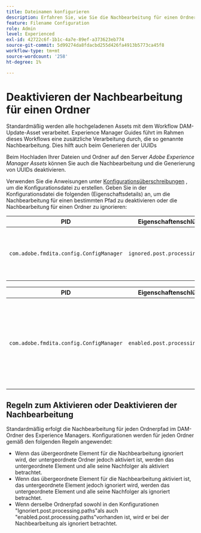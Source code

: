 ```yaml
---
title: Dateinamen konfigurieren
description: Erfahren Sie, wie Sie die Nachbearbeitung für einen Ordner deaktivieren, der in Adobe Experience Manager Assets hochgeladen wurde.
feature: Filename Configuration
role: Admin
level: Experienced
exl-id: 42722c6f-1b1c-4a7e-89ef-a373623eb774
source-git-commit: 5d99274da8fdacbd255d426fa4913b5773ca45f8
workflow-type: tm+mt
source-wordcount: '258'
ht-degree: 1%

---
```


# Deaktivieren der Nachbearbeitung für einen Ordner

Standardmäßig werden alle hochgeladenen Assets mit dem Workflow DAM-Update-Asset verarbeitet. Experience Manager Guides führt im Rahmen dieses Workflows eine zusätzliche Verarbeitung durch, die so genannte Nachbearbeitung. Dies hilft auch beim Generieren der UUIDs

Beim Hochladen Ihrer Dateien und Ordner auf den Server *Adobe Experience Manager Assets* können Sie auch die Nachbearbeitung und die Generierung von UUIDs deaktivieren.


Verwenden Sie die Anweisungen unter [Konfigurationsüberschreibungen](download-install-additional-config-override.md#) , um die Konfigurationsdatei zu erstellen. Geben Sie in der Konfigurationsdatei die folgenden (Eigenschaftsdetails) an, um die Nachbearbeitung für einen bestimmten Pfad zu deaktivieren oder die Nachbearbeitung für einen Ordner zu ignorieren:

| PID | Eigenschaftenschlüssel | Eigenschaftswert |
|---|------------|--------------|
| `com.adobe.fmdita.config.ConfigManager` | `ignored.post.processing.paths` | Zeichenfolgenwert zum Festlegen beliebiger standardmäßiger NODE_OPTIONS (mehrwertige Eigenschaft, Zeichenfolgen mit Pfad, in dem am Ende `/` fehlt) <br> **Standardwert**: `/content/dam/projects/translation_output` |


| PID | Eigenschaftenschlüssel | Eigenschaftswert |
|---|------------|--------------|
| `com.adobe.fmdita.config.ConfigManager` | `enabled.post.processing.paths` | Zeichenfolgenwert zum Festlegen beliebiger standardmäßiger NODE_OPTIONS (mehrwertige Eigenschaft, Zeichenfolgen mit Pfad, in dem am Ende `/` fehlt) <br> **Standardwert**: `/content/dam` |


## Regeln zum Aktivieren oder Deaktivieren der Nachbearbeitung

Standardmäßig erfolgt die Nachbearbeitung für jeden Ordnerpfad im DAM-Ordner des Experience Managers. Konfigurationen werden für jeden Ordner gemäß den folgenden Regeln angewendet:

* Wenn das übergeordnete Element für die Nachbearbeitung ignoriert wird, der untergeordnete Ordner jedoch aktiviert ist, werden das untergeordnete Element und alle seine Nachfolger als aktiviert betrachtet.
* Wenn das übergeordnete Element für die Nachbearbeitung aktiviert ist, das untergeordnete Element jedoch ignoriert wird, werden das untergeordnete Element und alle seine Nachfolger als ignoriert betrachtet.
* Wenn derselbe Ordnerpfad sowohl in den Konfigurationen &quot;Ignoriert.post.processing.paths&quot;als auch &quot;enabled.post.processing.paths&quot;vorhanden ist, wird er bei der Nachbearbeitung als ignoriert betrachtet.
